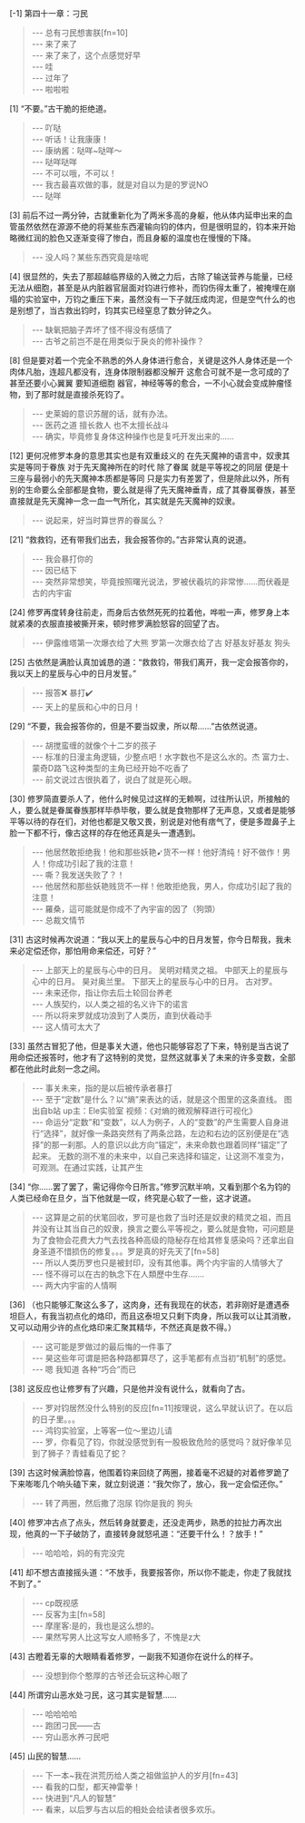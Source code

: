 
[-1] 第四十一章：刁民
>--- 总有刁民想害朕[fn=10]<br>
>--- 来了来了<br>
>--- 来了来了，这个点感觉好早<br>
>--- 哇<br>
>--- 过年了<br>
>--- 啦啦啦<br>

[1] “不要。”古干脆的拒绝道。
>--- 吖哒<br>
>--- 听话！让我康康！<br>
>--- 康纳酱：哒咩~哒咩～<br>
>--- 哒咩哒咩<br>
>--- 不可以哦，不可以！<br>
>--- 我古最喜欢做的事，就是对自以为是的罗说NO<br>
>--- 哒咩<br>

[3] 前后不过一两分钟，古就重新化为了两米多高的身躯，他从体内延申出来的血管虽然依然在源源不绝的将某些东西灌输向钧的体内，但是很明显的，钧本来开始略微红润的脸色又逐渐变得了惨白，而且身躯的温度也在慢慢的下降。
>--- 没人吗？某些东西究竟是啥呢<br>

[4] 很显然的，失去了那超越临界级的入微之力后，古除了输送营养与能量，已经无法从细胞，甚至是从内脏器官层面对钧进行修补，而钧伤得太重了，被掩埋在崩塌的实验室中，万钧之重压下来，虽然没有一下子就压成肉泥，但是空气什么的也是别想了，当古救出钧时，钧其实已经窒息了数分钟之久。
>--- 缺氧把脑子弄坏了怪不得没有感情了<br>
>--- 古爷之前岂不是在用类似于戾炎的修补操作？<br>

[8] 但是要对着一个完全不熟悉的外人身体进行愈合，关键是这外人身体还是一个肉体凡胎，连超凡都没有，连身体限制器都没解开 这愈合可就不是一念可成的了 甚至还要小心翼翼 要知道细胞 器官，神经等等的愈合，一不小心就会变成肿瘤怪物，到了那时就是直接杀死钧了。
>--- 史莱姆的意识苏醒的话，就有办法。<br>
>--- 医药之道 擅长救人  也不太擅长战斗<br>
>--- 确实，毕竟修复身体这种操作也是复吒开发出来的……<br>

[12] 更何况修罗本身的意思其实也是有双重歧义的 在先天魔神的语言中，奴隶其实是等同于眷族 对于先天魔神所在的时代 除了眷属 就是平等视之的同层 便是十三座与最弱小的先天魔神本质都是等同 只是实力有差罢了，但是除此以外，所有别的生命要么全部都是食物，要么就是得了先天魔神垂青，成了其眷属眷族，甚至直接就是先天魔神一念一血一气所化，其实就是先天魔神的奴隶。
>--- 说起来，好当时算世界的眷属么？<br>

[21] “救救钧，还有带我们出去，我会报答你的。”古非常认真的说道。
>--- 我会暴打你的<br>
>--- 因已结下<br>
>--- 突然非常想笑，毕竟按照曙光说法，罗被伏羲坑的非常惨……而伏羲是古的内宇宙<br>

[24] 修罗再度转身往前走，而身后古依然死死的拉着他，哗啦一声，修罗身上本就紧凑的衣服直接被撕开来，顿时修罗满脸怒容的回望了古。
>--- 伊露维塔第一次爆衣给了大熊  罗第一次爆衣给了古  好基友好基友  狗头<br>

[25] 古依然是满脸认真加诚恳的道：“救救钧，带我们离开，我一定会报答你的，我以天上的星辰与心中的日月发誓。”
>--- 报答❌   暴打✔️<br>
>--- 天上的星辰和心中的日月！<br>

[29] “不要，我会报答你的，但是不要当奴隶，所以帮……”古依然说道。
>--- 胡搅蛮缠的就像个十二岁的孩子<br>
>--- 标准的日漫主角逻辑，少整点吧！水字数也不是这么水的。杰 富力士、蒙奇D路飞这种类型的主角已经开始不吃香了<br>
>--- 前文说过古很执着了，说白了就是死心眼。<br>

[30] 修罗简直要杀人了，他什么时候见过这样的无赖啊，过往所认识，所接触的人，要么就是眷属眷族那样毕恭毕敬，要么就是食物那样了无声息，又或者是能够平等以待的存在们，对他也都是又敬又畏，别说是对他有痞气了，便是多蹬鼻子上脸一下都不行，像古这样的存在他还真是头一遭遇到。
>--- 他居然敢拒绝我！他和那些妖艳➹货不一样！他好清纯！好不做作！男人！你成功引起了我的注意！<br>
>--- 嘶？我发送失败了？！<br>
>--- 他居然和那些妖艳贱货不一样！他敢拒绝我，男人，你成功引起了我的注意！<br>
>--- 羅桑，這可能就是你成不了內宇宙的因了（狗頭）<br>
>--- 总裁文情节<br>

[31] 古这时候再次说道：“我以天上的星辰与心中的日月发誓，你今日帮我，我未来必定偿还你，那怕用命来偿还，可好？”
>--- 上部天上的星辰与心中的日月。
吴明对精灵之祖。
中部天上的星辰与心中的日月。
昊对奥兰里。
下部天上的星辰与心中的日月。
古对罗。<br>
>--- 未来还你，指让你去后土轮回台养老<br>
>--- 人族契约，以人类之祖的名义许下的诺言<br>
>--- 所以将来罗就成功浪到了人类历，直到伏羲动手<br>
>--- 这人情可太大了<br>

[33] 虽然古冒犯了他，但是事关大道，他也只能够容忍了下来，特别是当古说了用命偿还报答时，他才有了这特别的灵觉，显然这就事关了未来的许多变数，全部都在他此时此刻一念之间。
>--- 事关未来，指的是以后被传承者暴打<br>
>--- 至于“定数”是什么？以“熵”来表达的话，就是这个图里的这条直线。     图出自b站  up主：Ele实验室    视频：《对熵的微观解释进行可视化》<br>
>--- 命运分“定数”和“变数”，以人为例子，人的“变数”的产生需要人自身进行“选择”，就好像一条路突然有了两条岔路，左边和右边的区别便是在“选择”的那一刹那。人的意识以此方向“锚定”，未来命数也跟着同样“锚定”了起来。 无数的测不准的未来中，以自己来选择和锚定，让这测不准变为，可观测。在通过实践，让其产生<br>

[34] “你……罢了罢了，需记得你今日所言。”修罗沉默半响，又看到那个名为钧的人类已经命在旦夕，当下他就是一叹，终究是心软了一些，这才说道。
>--- 这算是之前的伏笔回收，罗可是也救了当时还是奴隶的精灵之祖，而且并没有让其当自己的奴隶，换言之要么平等视之，要么就是食物，可问题是为了食物会花费大力气去找各种高级的隐秘存在给其修复感染吗？还拿出自身圣道不惜损伤的修复。。。罗是真的好先天了[fn=58]<br>
>--- 所以人类历罗也只是被封印，没有其他事。两个内宇宙的人情够大了<br>
>--- 怪不得可以在古的執念下在人類歷中生存…….<br>
>--- 两大内宇宙的人情啊<br>

[36] （也只能够汇聚这么多了，这肉身，还有我现在的状态，若非刚好是遭遇泰坦巨人，有我当初点化的烙印，而且这泰坦又只剩下肉身，所以我可以让其消散，又可以动用少许的点化烙印来汇聚其精华，不然还真是救不得。）
>--- 这可能是罗做过的最后悔的一件事了<br>
>--- 昊这些年可谓是把各种路都算尽了，这手笔都有点当初“机制”的感觉。<br>
>--- 嗯 我知道 各种“巧合”而已<br>

[38] 这反应也让修罗有了兴趣，只是他并没有说什么，就看向了古。
>--- 罗对钧居然没什么特别的反应[fn=11]按理说，这么早就认识了。在以后的日子里。。。<br>
>--- 鸿钧实验室，上等客一位～里边儿请<br>
>--- 罗，你看见了钧，你就没感觉到有一股极致危险的感觉吗？就好像羊见到了狮子？青蛙看见了蛇？<br>

[39] 古这时候满脸惊喜，他围着钧来回绕了两圈，接着毫不迟疑的对着修罗跪了下来嘭嘭几个响头磕下来，就立刻说道：“我欠你了，放心，我一定会偿还你。”
>--- 转了两圈，然后撒了泡尿  钧你是我的  狗头<br>

[40] 修罗冲古点了点头，然后转身就要走，还没走两步，熟悉的拉扯力再次出现，他真的一下子破防了，直接转身就怒吼道：“还要干什么！？放手！”
>--- 哈哈哈，妈的有完没完<br>

[41] 却不想古直接摇头道：“不放手，我要报答你，所以你不能走，你走了我就找不到了。”
>--- cp既视感<br>
>--- 反客为主[fn=58]<br>
>--- 摩崖客:是的，我也是这么想的。<br>
>--- 果然写男人比这写女人顺畅多了，不愧是z大<br>

[43] 古瞪着无辜的大眼睛看着修罗，一副我不知道你在说什么的样子。
>--- 没想到你个憨厚的古爷还会玩这种心眼了<br>

[44] 所谓穷山恶水处刁民，这刁其实是智慧……
>--- 哈哈哈哈<br>
>--- 跑团刁民——古<br>
>--- 穷山恶水养刁民吧<br>

[45] 山民的智慧……
>--- 下一本~我在洪荒历给人类之祖做监护人的岁月[fn=43]<br>
>--- 看我的口型，都天神雷拳！<br>
>--- 快进到“凡人的智慧”<br>
>--- 看来，以后罗与古以后的相处会给读者很多欢乐。<br>
